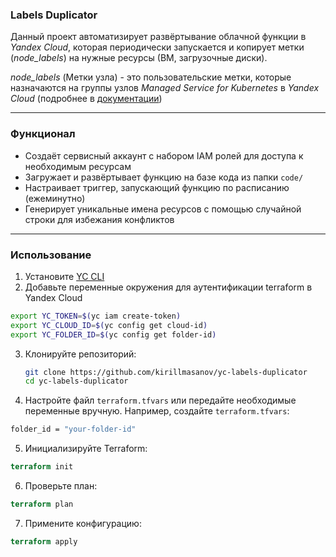 ### Labels Duplicator

Данный проект автоматизирует развёртывание облачной функции в _Yandex Cloud_, которая периодически запускается и копирует метки (_node_labels_) на нужные ресурсы (ВМ, загрузочные диски).

_node_labels_ (Метки узла) - это пользовательские метки, которые назначаются на группы узлов _Managed Service for Kubernetes_ в _Yandex Cloud_ (подробнее в [документации](https://yandex.cloud/ru/docs/managed-kubernetes/operations/node-group/node-label-management#node-group-creation))

---

### Функционал

- Создаёт сервисный аккаунт с набором IAM ролей для доступа к необходимым ресурсам
- Загружает и развёртывает функцию на базе кода из папки `code/`
- Настраивает триггер, запускающий функцию по расписанию (ежеминутно)
- Генерирует уникальные имена ресурсов с помощью случайной строки для избежания конфликтов

---
### Использование

1. Установите [YC CLI](https://cloud.yandex.com/docs/cli/quickstart)
2. Добавьте переменные окружения для аутентификации terraform в Yandex Cloud
```bash
export YC_TOKEN=$(yc iam create-token)
export YC_CLOUD_ID=$(yc config get cloud-id)
export YC_FOLDER_ID=$(yc config get folder-id)
```
3. Клонируйте репозиторий:
   ```bash
   git clone https://github.com/kirillmasanov/yc-labels-duplicator
   cd yc-labels-duplicator
4. Настройте файл `terraform.tfvars` или передайте необходимые переменные вручную. Например, создайте `terraform.tfvars`:
```bash
folder_id = "your-folder-id"
```
5. Инициализируйте Terraform:
```tf
terraform init
```
6. Проверьте план:
```tf
terraform plan
```
7. Примените конфигурацию:
```tf
terraform apply
```